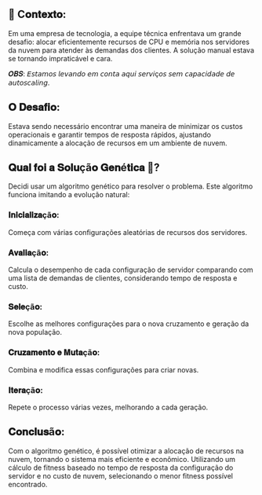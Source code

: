 
## 🚀 C𝐨𝐧𝐭𝐞𝐱𝐭𝐨:

Em uma empresa de tecnologia, a equipe técnica enfrentava um grande desafio: alocar eficientemente recursos de CPU e memória nos servidores da nuvem para atender às demandas dos clientes. A solução manual estava se tornando impraticável e cara.



𝑶𝑩𝑺: 𝘌𝘴𝘵𝘢𝘮𝘰𝘴 𝘭𝘦𝘷𝘢𝘯𝘥𝘰 𝘦𝘮 𝘤𝘰𝘯𝘵𝘢 𝘢𝘲𝘶𝘪 𝘴𝘦𝘳𝘷𝘪ç𝘰𝘴 𝘴𝘦𝘮 𝘤𝘢𝘱𝘢𝘤𝘪𝘥𝘢𝘥𝘦 𝘥𝘦 𝘢𝘶𝘵𝘰𝘴𝘤𝘢𝘭𝘪𝘯𝘨.



## 𝐎 𝐃𝐞𝐬𝐚𝐟𝐢𝐨:

Estava sendo necessário encontrar uma maneira de minimizar os custos operacionais e garantir tempos de resposta rápidos, ajustando dinamicamente a alocação de recursos em um ambiente de nuvem.



## 𝐐𝐮𝐚𝐥 𝐟𝐨𝐢 𝐚 𝐒𝐨𝐥𝐮çã𝐨 𝐆𝐞𝐧é𝐭𝐢𝐜𝐚 🧬?

Decidi usar um algoritmo genético para resolver o problema. Este algoritmo funciona imitando a evolução natural:

### 𝐈𝐧𝐢𝐜𝐢𝐚𝐥𝐢𝐳𝐚çã𝐨: 
Começa com várias configurações aleatórias de recursos dos servidores.

### 𝐀𝐯𝐚𝐥𝐢𝐚çã𝐨: 
Calcula o desempenho de cada configuração de servidor comparando com uma lista de demandas de clientes, considerando tempo de resposta e custo.

### 𝐒𝐞𝐥𝐞çã𝐨: 
Escolhe as melhores configurações para o nova cruzamento e geração da nova população.

### 𝐂𝐫𝐮𝐳𝐚𝐦𝐞𝐧𝐭𝐨 𝐞 𝐌𝐮𝐭𝐚çã𝐨: 
Combina e modifica essas configurações para criar novas.

### 𝐈𝐭𝐞𝐫𝐚çã𝐨: 
Repete o processo várias vezes, melhorando a cada geração.



## 𝐂𝐨𝐧𝐜𝐥𝐮𝐬ã𝐨:

Com o algoritmo genético, é possível otimizar a alocação de recursos na nuvem, tornando o sistema mais eficiente e econômico. Utilizando um cálculo de fitness baseado no tempo de resposta da configuração do servidor e no custo de nuvem, selecionando o menor fitness possível encontrado.




